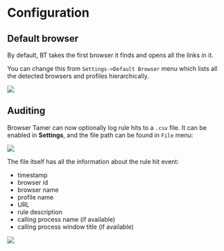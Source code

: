 # Configuration

## Default browser

By default, BT takes the first browser it finds and opens all the links in it.

You can change this from `Settings->Default Browser` menu which lists all the detected browsers and profiles hierarchically.

![](default.png)

## Auditing

Browser Tamer can now optionally log rule hits to a `.csv` file. It can be enabled in **Settings**, and the file path can be found in `File` menu:

![](audit-menus.png)

The file itself has all the information about the rule hit event:

- timestamp
- browser id
- browser name
- profile name
- URL
- rule description
- calling process name (if available)
- calling process window title (if available)

![](audit-csv.png)